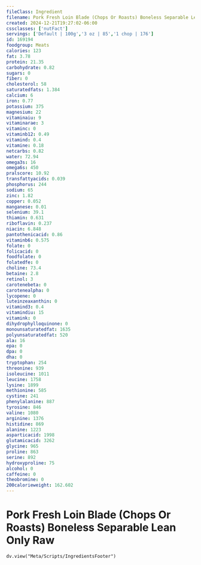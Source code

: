 ```yaml
---
fileClass: Ingredient
filename: Pork Fresh Loin Blade (Chops Or Roasts) Boneless Separable Lean Only Raw
created: 2024-12-21T19:27:02-06:00
cssclasses: ['nutFact']
servings: ['Default | 100g','3 oz | 85','1 chop | 176']
id: 169194
foodgroup: Meats
calories: 123
fat: 3.78
protein: 21.35
carbohydrate: 0.82
sugars: 0
fiber: 0
cholesterol: 58
saturatedfats: 1.384
calcium: 6
iron: 0.77
potassium: 375
magnesium: 22
vitaminaiu: 9
vitaminarae: 3
vitaminc: 0
vitaminb12: 0.49
vitamind: 0.4
vitamine: 0.18
netcarbs: 0.82
water: 72.94
omega3s: 16
omega6s: 450
pralscore: 10.92
transfattyacids: 0.039
phosphorus: 244
sodium: 65
zinc: 1.82
copper: 0.052
manganese: 0.01
selenium: 39.1
thiamin: 0.631
riboflavin: 0.237
niacin: 6.848
pantothenicacid: 0.86
vitaminb6: 0.575
folate: 0
folicacid: 0
foodfolate: 0
folatedfe: 0
choline: 73.4
betaine: 2.8
retinol: 3
carotenebeta: 0
carotenealpha: 0
lycopene: 0
luteinzeaxanthin: 0
vitamind3: 0.4
vitamindiu: 15
vitamink: 0
dihydrophylloquinone: 0
monounsaturatedfat: 1635
polyunsaturatedfat: 520
ala: 16
epa: 0
dpa: 0
dha: 0
tryptophan: 254
threonine: 939
isoleucine: 1011
leucine: 1758
lysine: 1899
methionine: 585
cystine: 241
phenylalanine: 887
tyrosine: 846
valine: 1080
arginine: 1376
histidine: 869
alanine: 1223
asparticacid: 1998
glutamicacid: 3262
glycine: 965
proline: 863
serine: 892
hydroxyproline: 75
alcohol: 0
caffeine: 0
theobromine: 0
200calorieweight: 162.602
---
```


# Pork Fresh Loin Blade (Chops Or Roasts) Boneless Separable Lean Only Raw

```dataviewjs
dv.view("Meta/Scripts/IngredientsFooter")
```